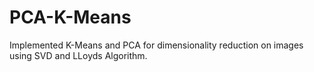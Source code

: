 # PCA-K-Means
Implemented K-Means and PCA for dimensionality reduction on images using SVD and LLoyds Algorithm.
